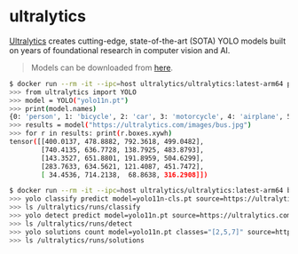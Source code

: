 ultralytics
===========

[Ultralytics][1] creates cutting-edge, state-of-the-art (SOTA) YOLO models built on
years of foundational research in computer vision and AI.

> Models can be downloaded from [here][2].

```bash
$ docker run --rm -it --ipc=host ultralytics/ultralytics:latest-arm64 python
>>> from ultralytics import YOLO
>>> model = YOLO("yolo11n.pt")
>>> print(model.names)
{0: 'person', 1: 'bicycle', 2: 'car', 3: 'motorcycle', 4: 'airplane', 5: 'bus', 6: 'train', 7: 'truck', ...}
>>> results = model("https://ultralytics.com/images/bus.jpg")
>>> for r in results: print(r.boxes.xywh)
tensor([[400.0137, 478.8882, 792.3618, 499.0482],
        [740.4135, 636.7728, 138.7925, 483.8793],
        [143.3527, 651.8801, 191.8959, 504.6299],
        [283.7633, 634.5621, 121.4087, 451.7472],
        [ 34.4536, 714.2138,  68.8638, 316.2908]])
```

```bash
$ docker run --rm -it --ipc=host ultralytics/ultralytics:latest-arm64 bash
>>> yolo classify predict model=yolo11n-cls.pt source=https://ultralytics.com/images/bus.jpg
>>> ls /ultralytics/runs/classify
>>> yolo detect predict model=yolo11n.pt source=https://ultralytics.com/images/bus.jpg
>>> ls /ultralytics/runs/detect
>>> yolo solutions count model=yolo11n.pt classes="[2,5,7]" source=https://basicai-asset.s3.amazonaws.com/www/blogs/yolov8-object-counting/street.mp4
>>> ls /ultralytics/runs/solutions
```

[1]: https://github.com/ultralytics/ultralytics
[2]: https://github.com/ultralytics/assets/releases/latest

